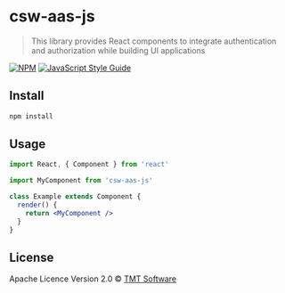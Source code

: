 # csw-aas-js

> This library provides React components to integrate authentication and authorization while building UI applications

[![NPM](https://img.shields.io/npm/v/csw-aas-js.svg)](https://www.npmjs.com/package/csw-aas-js) [![JavaScript Style Guide](https://img.shields.io/badge/code_style-standard-brightgreen.svg)](https://standardjs.com)

## Install

```bash
npm install
```

## Usage

```jsx
import React, { Component } from 'react'

import MyComponent from 'csw-aas-js'

class Example extends Component {
  render() {
    return <MyComponent />
  }
}
```

## License

Apache Licence Version 2.0 © [TMT Software](https://github.com/tmtsoftware/csw)
